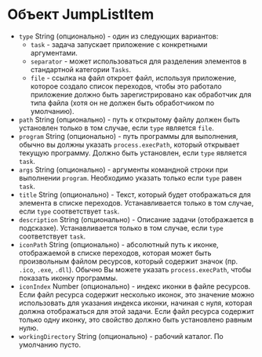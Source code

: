 # Объект JumpListItem

* `type` String (опционально) - один из следующих вариантов:
  * `task` - задача запускает приложение с конкретными аргументами.
  * `separator` - может использоваться для разделения элементов в стандартной категории `Tasks`.
  * `file` - ссылка на файл откроет файл, используя приложение, которое создало список переходов, чтобы это работало приложение должно быть зарегистрировано как обработчик для типа файла (хотя он не должен быть обработчиком по умолчанию).
* `path` String (опционально) - путь к открытому файлу должен быть установлен только в том случае, если `type` является `file`.
* `program` String (опционально) - путь программы для выполнения, обычно вы должны указать `process.execPath`, который открывает текущую программу. Должно быть установлен, если `type` является `task`.
* `args` String (опционально) - аргументы командной строки при выполнении `program`. Необходимо указать только если `type` равен `task`.
* `title` String (опционально) - Текст, который будет отображаться для элемента в списке переходов. Устанавливается только в том случае, если `type` соответствует `task`.
* `description` String (опционально) - Описание задачи (отображается в подсказке). Устанавливается только в том случае, если `type` соответствует `task`.
* `iconPath` String (опционально) - абсолютный путь к иконке, отображаемой в списке переходов, которая может быть произвольным файлом ресурсов, который содержит значок (пр. `.ico`, `.exe`, `.dll`). Обычно Вы можете указать `process.execPath`, чтобы показать иконку программы.
* `iconIndex` Number (опционально) - индекс иконки в файле ресурсов. Если файл ресурса содержит несколько иконок, это значение можно использовать для указания индекса иконки, начиная с нуля, которая должна отображаться для этой задачи. Если файл ресурса содержит только одну иконку, это свойство должно быть установлено равным нулю.
* `workingDirectory` String (опционально) - рабочий каталог. По умолчанию пусто.
